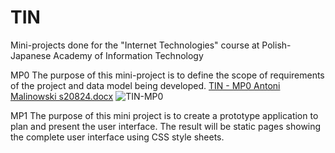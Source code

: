 # TIN
Mini-projects done for the "Internet Technologies" course at Polish-Japanese Academy of Information Technology

MP0
The purpose of this mini-project is to define the scope of requirements of the project and data model being developed.
[TIN - MP0 Antoni Malinowski s20824.docx](https://github.com/antonimalinowski/TIN/files/10817357/TIN.-.MP0.Antoni.Malinowski.s20824.docx)
![TIN-MP0](https://user-images.githubusercontent.com/60002742/221007194-92b7eb2b-569a-44bf-b16a-1a958c857f9f.png)

MP1
The purpose of this mini project is to create a prototype application to plan and present the user interface. The result will be static pages showing the complete user interface using CSS style sheets.

